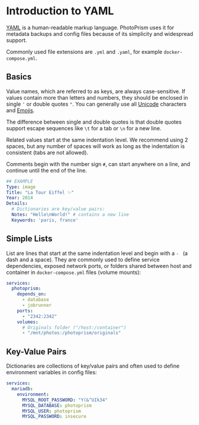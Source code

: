 # Introduction to YAML

[YAML](https://en.wikipedia.org/wiki/YAML) is a human-readable markup language. PhotoPrism uses it for metadata 
backups and config files because of its simplicity and widespread support.

Commonly used file extensions are `.yml` and `.yaml`, for example `docker-compose.yml`.

## Basics ##

Value names, which are referred to as keys, are always case-sensitive. If values contain more than letters and numbers,
they should be enclosed in single `'` or double quotes `"`. You can generally use all [Unicode](https://home.unicode.org/)
characters and [Emojis](https://home.unicode.org/emoji/about-emoji/).

The difference between single and double quotes is that double quotes support escape sequences like `\t` for a tab
or `\n` for a new line.

Related values start at the same indentation level. We recommend using 2 spaces, but any number of spaces will work 
as long as the indentation is consistent (tabs are not allowed).

Comments begin with the number sign `#`, can start anywhere on a line, and continue until the end of the line.

```yaml
## EXAMPLE
Type: image
Title: "La Tour Eiffel ✨"
Year: 2014
Details:
  # Dictionaries are key/value pairs:
  Notes: "Hello\nWorld!" # contains a new line
  Keywords: 'paris, france'
```

## Simple Lists ##

List are lines that start at the same indentation level and begin with a `- ` (a dash and a space).
They are commonly used to define service dependencies, exposed network ports, or folders shared between 
host and container in `docker-compose.yml` files (volume mounts):

```yaml
services:
  photoprism:
    depends_on:
      - database
      - jobrunner
    ports:
      - "2342:2342"
    volumes:
      # Originals folder ("/host:/container")
      - "/mnt/photos:/photoprism/originals"
```

## Key-Value Pairs  ##

Dictionaries are collections of key/value pairs and often used to define environment variables in config files:

```yaml
services:
  mariadb:
    environment:
      MYSQL_ROOT_PASSWORD: "Y(&^UIk34"
      MYSQL_DATABASE: photoprism
      MYSQL_USER: photoprism
      MYSQL_PASSWORD: insecure
```